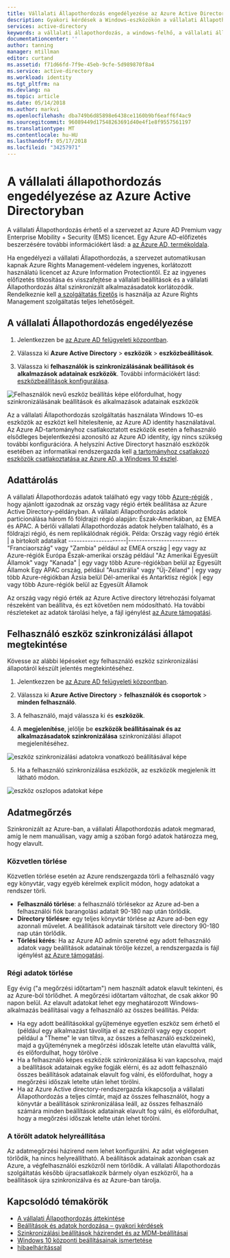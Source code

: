 ```yaml
---
title: Vállalati Állapothordozás engedélyezése az Azure Active Directoryban |} Microsoft Docs
description: Gyakori kérdések a Windows-eszközökön a vállalati Állapothordozás beállításait. A vállalati Állapothordozás nyújt a felhasználók számára egy egységes élmény a Windows-eszközön, és csökkenti az új eszköz konfigurálásához szükséges időt.
services: active-directory
keywords: a vállalati állapothordozás, a windows-felhő, a vállalati állapothordozás engedélyezése
documentationcenter: ''
author: tanning
manager: mtillman
editor: curtand
ms.assetid: f71d66fd-7f9e-45eb-9cfe-5d989870f8a4
ms.service: active-directory
ms.workload: identity
ms.tgt_pltfrm: na
ms.devlang: na
ms.topic: article
ms.date: 05/14/2018
ms.author: markvi
ms.openlocfilehash: dba749b6d85898e6438ce1160b9bf6eaff6f4ac9
ms.sourcegitcommit: 96089449d17548263691d40e4f1e8f9557561197
ms.translationtype: MT
ms.contentlocale: hu-HU
ms.lasthandoff: 05/17/2018
ms.locfileid: "34257971"
---
```

# <a name="enable-enterprise-state-roaming-in-azure-active-directory"></a>A vállalati állapothordozás engedélyezése az Azure Active Directoryban
A vállalati Állapothordozás érhető el a szervezet az Azure AD Premium vagy Enterprise Mobility + Security (EMS) licencet. Egy Azure AD-előfizetés beszerzésére további információkért lásd: a [az Azure AD, termékoldala](https://azure.microsoft.com/services/active-directory).

Ha engedélyezi a vállalati Állapothordozás, a szervezet automatikusan kapnak Azure Rights Management-védelem ingyenes, korlátozott használatú licencet az Azure Information Protectiontől. Ez az ingyenes előfizetés titkosítása és visszafejtése a vállalati beállítások és a vállalati Állapothordozás által szinkronizált alkalmazásadatok korlátozódik. Rendelkeznie kell [a szolgáltatás fizetős](https://azure.microsoft.com/pricing/details/information-protection/) is használja az Azure Rights Management szolgáltatás teljes lehetőségeit.

## <a name="to-enable-enterprise-state-roaming"></a>A vállalati Állapothordozás engedélyezése

1. Jelentkezzen be [az Azure AD felügyeleti központban](https://aad.portal.azure.com/).

2. Válassza ki **Azure Active Directory** &gt; **eszközök** &gt; **eszközbeállítások**.

3. Válassza ki **felhasználók is szinkronizálásának beállítások és alkalmazások adatainak eszközök**. További információkért lásd: [eszközbeállítások konfigurálása](https://docs.microsoft.com/azure/active-directory/device-management-azure-portal).
  
  ![Felhasználók nevű eszköz beállítás képe előfordulhat, hogy szinkronizálásának beállítások és alkalmazások adatainak eszközök](./media/active-directory-windows-enterprise-state-roaming-enable/device-settings.png)
  
Az a vállalati Állapothordozás szolgáltatás használata Windows 10-es eszközök az eszközt kell hitelesítenie, az Azure AD identity használatával. Az Azure AD-tartományhoz csatlakoztatott eszközök esetén a felhasználó elsődleges bejelentkezési azonosító az Azure AD identity, így nincs szükség további konfigurációra. A helyszíni Active Directoryt használó eszközök esetében az informatikai rendszergazda kell [a tartományhoz csatlakozó eszközök csatlakoztatása az Azure AD, a Windows 10 észlel](active-directory-azureadjoin-devices-group-policy.md).

## <a name="data-storage"></a>Adattárolás
A vállalati Állapothordozás adatok található egy vagy több [Azure-régiók](https://azure.microsoft.com/regions/) , hogy ajánlott igazodnak az ország vagy régió érték beállítása az Azure Active Directory-példányban. A vállalati Állapothordozás adatok particionálása három fő földrajzi régió alapján: Észak-Amerikában, az EMEA és APAC. A bérlői vállalati Állapothordozás adatok helyben található, és a földrajzi régió, és nem replikálódnak régiók.  Példa:
Ország vagy régió érték | a birtokolt adataikat
---------------------|-------------------------
"Franciaország" vagy "Zambia" például az EMEA ország | egy vagy az Azure-régiók Európa 
Észak-amerikai ország például "Az Amerikai Egyesült Államok" vagy "Kanada" | egy vagy több Azure-régiókban belül az Egyesült Államok
Egy APAC ország, például "Ausztrália" vagy "Új-Zéland" | egy vagy több Azure-régiókban Ázsia belül
Dél-amerikai és Antarktisz régiók | egy vagy több Azure-régiók belül az Egyesült Államok

Az ország vagy régió érték az Azure Active directory létrehozási folyamat részeként van beállítva, és ezt követően nem módosítható. Ha további részleteket az adatok tárolási helye, a fájl igénylést [az Azure támogatási](https://azure.microsoft.com/support/options/).

## <a name="view-per-user-device-sync-status"></a>Felhasználó eszköz szinkronizálási állapot megtekintése
Kövesse az alábbi lépéseket egy felhasználó eszköz szinkronizálási állapotáról készült jelentés megtekintéséhez.

1. Jelentkezzen be [az Azure AD felügyeleti központban](https://aad.portal.azure.com/).

2. Válassza ki **Azure Active Directory** &gt; **felhasználók és csoportok** &gt; **minden felhasználó**.

3. A felhasználó, majd válassza ki és **eszközök**.

4. A **megjelenítése**, jelölje be **eszközök beállításainak és az alkalmazásadatok szinkronizálása** szinkronizálási állapot megjelenítéséhez.
  
  ![eszköz szinkronizálási adatokra vonatkozó beállításával képe](./media/active-directory-windows-enterprise-state-roaming-enable/sync-status.png)
  
5. Ha a felhasználó szinkronizálása eszközök, az eszközök megjelenik itt látható módon.
  
  ![eszköz oszlopos adatokat képe](./media/active-directory-windows-enterprise-state-roaming-enable/device-status-row.png)

## <a name="data-retention"></a>Adatmegőrzés
Szinkronizált az Azure-ban, a vállalati Állapothordozás adatok megmarad, amíg le nem manuálisan, vagy amíg a szóban forgó adatok határozza meg, hogy elavult. 

### <a name="explicit-deletion"></a>Közvetlen törlése
Közvetlen törlése esetén az Azure rendszergazda törli a felhasználó vagy egy könyvtár, vagy egyéb kérelmek explicit módon, hogy adatokat a rendszer törli.

* **Felhasználó törlése**: a felhasználó törlésekor az Azure ad-ben a felhasználói fiók barangolási adatait 90-180 nap után törlődik. 
* **Directory törlésre**: egy teljes könyvtár törlése az Azure ad-ben egy azonnali művelet. A beállítások adatainak társított vele directory 90-180 nap után törlődik. 
* **Törlési kérés**: Ha az Azure AD admin szeretné egy adott felhasználó adatok vagy beállítások adatainak törölje kézzel, a rendszergazda is fájl igénylést [az Azure támogatási](https://azure.microsoft.com/support/). 

### <a name="stale-data-deletion"></a>Régi adatok törlése
Egy évig ("a megőrzési időtartam") nem használt adatok elavult tekinteni, és az Azure-ból törlődhet. A megőrzési időtartam változhat, de csak akkor 90 napon belül. Az elavult adatokat lehet egy meghatározott Windows-alkalmazás beállításai vagy a felhasználó az összes beállítás. Példa:

* Ha egy adott beállításokkal gyűjteménye egyetlen eszköz sem érhető el (például egy alkalmazást távolítja el az eszközről vagy egy csoport például a "Theme" le van tiltva, az összes a felhasználó eszközeinek), majd a gyűjteménynek a megőrzési időszak letelte után elavulttá válik, és előfordulhat, hogy törölve . 
* Ha a felhasználó képes eszközök szinkronizálása ki van kapcsolva, majd a beállítások adatainak egyike fogják elérni, és az adott felhasználó összes beállítások adatainak elavult fog válni, és előfordulhat, hogy a megőrzési időszak letelte után lehet törölni. 
* Ha az Azure Active directory-rendszergazda kikapcsolja a vállalati Állapothordozás a teljes címtár, majd az összes felhasználót, hogy a könyvtár a beállítások szinkronizálása leáll, az összes felhasználó számára minden beállítások adatainak elavult fog válni, és előfordulhat, hogy a megőrzési időszak letelte után lehet törölni. 

### <a name="deleted-data-recovery"></a>A törölt adatok helyreállítása
Az adatmegőrzési házirend nem lehet konfigurálni. Az adat véglegesen törlődik, ha nincs helyreállítható. A beállítások adatainak azonban csak az Azure, a végfelhasználói eszközről nem törlődik. A vállalati Állapothordozás szolgáltatás később újracsatlakozik bármely olyan eszközről, ha a beállítások újra szinkronizálva és az Azure-ban tárolja.

## <a name="related-topics"></a>Kapcsolódó témakörök
* [A vállalati Állapothordozás áttekintése](active-directory-windows-enterprise-state-roaming-overview.md)
* [Beállítások és adatok hordozása – gyakori kérdések](active-directory-windows-enterprise-state-roaming-faqs.md)
* [Szinkronizálási beállítások házirendet és az MDM-beállításai](active-directory-windows-enterprise-state-roaming-group-policy-settings.md)
* [Windows 10 központi beállításainak ismertetése](active-directory-windows-enterprise-state-roaming-windows-settings-reference.md)
* [hibaelhárítással](active-directory-windows-enterprise-state-roaming-troubleshooting.md)
